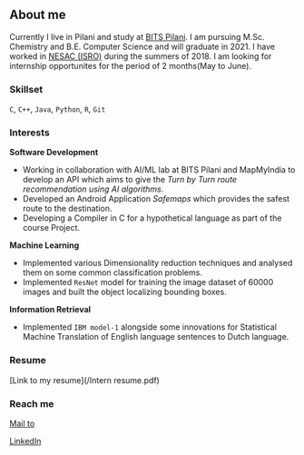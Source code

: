 ## About me

Currently I live in Pilani and study at [BITS Pilani](https://www.bits-pilani.ac.in/). I am pursuing M.Sc. Chemistry and B.E. Computer Science and will graduate in 2021. I have worked in [NESAC (ISRO)](https://nesac.gov.in/) during the summers of 2018. I am looking for internship opportunites for the period of 2 months(May to June).

### Skillset

`C`, `C++`, `Java`, `Python`, `R`, `Git`

### Interests

**Software Development** 
- Working in collaboration with AI/ML lab at BITS Pilani and MapMyIndia to develop an API which aims to give the _Turn by Turn route recommendation using AI algorithms_.
- Developed an Android Application _Safemaps_ which provides the safest route to the destination.
- Developing a Compiler in C for a hypothetical language as part of the course Project.

**Machine Learning**
- Implemented various Dimensionality reduction techniques and analysed them on some common classification problems.
- Implemented `ResNet` model for training the image dataset of 60000 images and built the object localizing bounding boxes.

**Information Retrieval**
- Implemented `IBM model-1` alongside some innovations for Statistical Machine Translation of English language sentences to Dutch language.

### Resume

[Link to my resume](/Intern resume.pdf)

### Reach me

[Mail to](mailto:rachitagr15@gmail.com)

[LinkedIn](https://www.linkedin.com/in/rachit-agrawal-927777170/)
